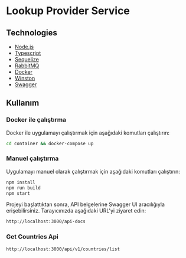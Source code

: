 # Lookup Provider Service

## Technologies
* [Node.js](https://nodejs.org/en/)
* [Typescript](https://www.typescriptlang.org/)
* [Sequelize](https://sequelize.org/)
* [RabbitMQ](https://www.rabbitmq.com/)
* [Docker](https://www.docker.com/products/docker-desktop)
* [Winston](https://github.com/winstonjs/winston)
* [Swagger](https://swagger.io/)

## Kullanım

### Docker ile çalıştırma
Docker ile uygulamayı çalıştırmak için aşağıdaki komutları çalıştırın:

```bash
cd container && docker-compose up
```

### Manuel çalıştırma
Uygulamayı manuel olarak çalıştırmak için aşağıdaki komutları çalıştırın:

```bash
npm install
npm run build
npm start
```

Projeyi başlattıktan sonra, API belgelerine Swagger UI aracılığıyla erişebilirsiniz. Tarayıcınızda aşağıdaki URL'yi ziyaret edin:

```bash
http://localhost:3000/api-docs
```


### Get Countries Api
```bash
http://localhost:3000/api/v1/countries/list
```
